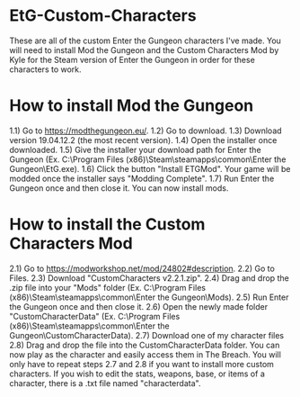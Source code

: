 # EtG-Custom-Characters
These are all of the custom Enter the Gungeon characters I've made. You will need to install Mod the Gungeon and the Custom Characters Mod by Kyle for the Steam version of Enter the Gungeon in order for these characters to work.

# How to install Mod the Gungeon
  1.1) Go to https://modthegungeon.eu/.
  1.2) Go to download.
  1.3) Download version 19.04.12.2 (the most recent version).
  1.4) Open the installer once downloaded.
  1.5) Give the installer your download path for Enter the Gungeon (Ex. C:\Program Files (x86)\Steam\steamapps\common\Enter the Gungeon\EtG.exe).
  1.6) Click the button "Install ETGMod". Your game will be modded once the installer says "Modding Complete".
  1.7) Run Enter the Gungeon once and then close it.
  You can now install mods.
  
# How to install the Custom Characters Mod
  2.1) Go to https://modworkshop.net/mod/24802#description.
  2.2) Go to Files.
  2.3) Download "CustomCharacters v2.2.1.zip".
  2.4) Drag and drop the .zip file into your "Mods" folder (Ex. C:\Program Files (x86)\Steam\steamapps\common\Enter the Gungeon\Mods).
  2.5) Run Enter the Gungeon once and then close it.
  2.6) Open the newly made folder "CustomCharacterData" (Ex. C:\Program Files (x86)\Steam\steamapps\common\Enter the Gungeon\CustomCharacterData).
  2.7) Download one of my character files
  2.8) Drag and drop the file into the CustomCharacterData folder.
  You can now play as the character and easily access them in The Breach. You will only have to repeat steps 2.7 and 2.8 if you want to install more custom characters. If you wish to edit the stats, weapons, base, or items of a character, there is a .txt file named "characterdata".
